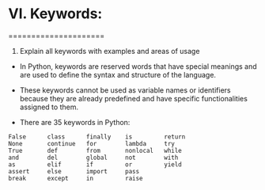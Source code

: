 # VI. Keywords:
=====================
1. Explain all keywords with examples and areas of usage

- In Python, keywords are reserved words that have special meanings and are used to define the syntax and structure of the language. 
- These keywords cannot be used as variable names or identifiers because they are already predefined and have specific functionalities assigned to them.

- There are 35 keywords in Python:
```
False      class      finally    is         return
None       continue   for        lambda     try
True       def        from       nonlocal   while
and        del        global     not        with
as         elif       if         or         yield
assert     else       import     pass
break      except     in         raise
```
